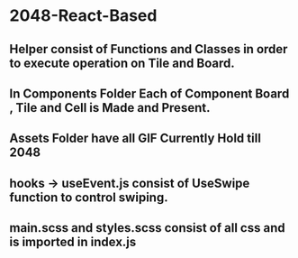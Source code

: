 # 2048-React-Based
## Helper consist of Functions and Classes in order to execute operation on Tile and Board.
## In Components Folder Each of Component Board , Tile and Cell is Made and Present.
## Assets Folder have all GIF Currently Hold till 2048
## hooks -> useEvent.js consist of UseSwipe function to control swiping.
## main.scss and styles.scss consist of all css and is imported in index.js